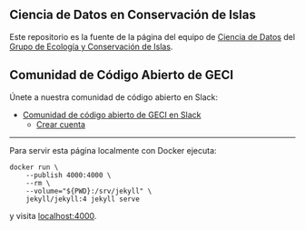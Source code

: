 ## Ciencia de Datos en Conservación de Islas

Este repositorio es la fuente de la página del equipo de [Ciencia de
Datos](https://github.com/IslasGECI) del [Grupo de Ecología y Conservación de
Islas](https://islas.org.mx).

## Comunidad de Código Abierto de GECI

Únete a nuestra comunidad de código abierto en Slack:

- [Comunidad de código abierto de GECI en Slack](https://islasgeci.slack.com)
    - [Crear
      cuenta](https://join.slack.com/t/islasgeci/shared_invite/zt-f8kqlr2t-C8dO0JthMxaT81ShJiNk0w)

---

Para servir esta página localmente con Docker ejecuta:

```
docker run \
    --publish 4000:4000 \
    --rm \
    --volume="${PWD}:/srv/jekyll" \
    jekyll/jekyll:4 jekyll serve
```

y visita [localhost:4000](http://localhost:4000).

